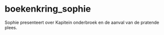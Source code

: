 # boekenkring_sophie
Sophie presenteert over Kapitein onderbroek en de aanval van de pratende plees.
